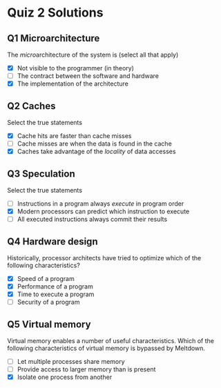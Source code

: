 # Quiz 2 Solutions

## **Q1** Microarchitecture

The *micro*architecture of the system is (select all that apply)

- [X] Not visible to the programmer (in theory)
- [ ] The contract between the software and hardware
- [X] The implementation of the architecture

## **Q2** Caches

Select the true statements

- [X] Cache hits are faster than cache misses
- [ ] Cache misses are when the data is found in the cache
- [X] Caches take advantage of the *locality* of data accesses

## **Q3** Speculation

Select the true statements

- [ ] Instructions in a program always *execute* in program order
- [X] Modern processors can predict which instruction to execute
- [ ] All executed instructions always commit their results

## **Q4** Hardware design

Historically, processor architects have tried to optimize which of the following characteristics?

- [X] Speed of a program
- [X] Performance of a program
- [X] Time to execute a program
- [ ] Security of a program

## **Q5** Virtual memory

Virtual memory enables a number of useful characteristics. Which of the following characteristics of virtual memory is bypassed by Meltdown.

- [ ] Let multiple processes share memory
- [ ] Provide access to larger memory than is present
- [X] Isolate one process from another